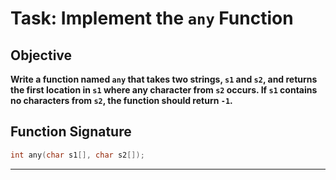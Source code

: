 
# Task: Implement the `any` Function

## Objective

**Write a function named `any` that takes two strings, `s1` and `s2`, and returns the first location in `s1` where any character from `s2` occurs. If `s1` contains no characters from `s2`, the function should return `-1`.**

## Function Signature

```c
int any(char s1[], char s2[]);
```
---

